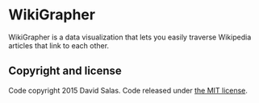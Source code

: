 WikiGrapher
=======

WikiGrapher is a data visualization that lets you easily traverse Wikipedia articles that link to each other. 

## Copyright and license

Code copyright 2015 David Salas. Code released under [the MIT license](https://github.com/GrumpyPants/wikimap/blob/master/LICENSE.txt).